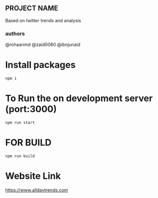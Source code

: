 ## PROJECT NAME

Based on twitter trends and analysis

### authors
@rohaanmd
@zaid0080
@ibnjunaid

# Install packages
```NPM I
npm i 
```
# To Run the on development server (port:3000)

```NPM RUN START
npm run start
```

# FOR BUILD
```NPM RUN build
npm run build
```

# Website Link

https://www.alldaytrends.com
